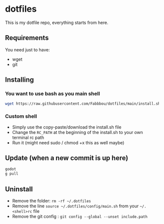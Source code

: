 # dotfiles
This is my dotfile repo, everything starts from here.

## Requirements
You need just to have:
- wget
- git

## Installing

### You want to use bash as you main shell

```bash
wget https://raw.githubusercontent.com/Fabbbou/dotfiles/main/install.sh | bash
```

### Custom shell

- Simply use the copy-paste/download the install.sh file
- Change the `RC_PATH` at the beginning of the install.sh to your own terminal rc path
- Run it (might need sudo / chmod +x this as well maybe)

## Update (when a new commit is up here)

```sh
godot
g pull
```

## Uninstall
- Remove the folder: `rm -rf ~/.dotfiles`
- Remove the line `source ~/.dotfiles/config/main.sh` from your `~/.<shell>rc` file
- Remove the git config : `git config --global --unset include.path`